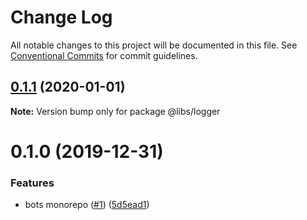 # Change Log

All notable changes to this project will be documented in this file.
See [Conventional Commits](https://conventionalcommits.org) for commit guidelines.

## [0.1.1](https://github.com/mariusz-kabala/bots/compare/@libs/logger@0.1.0...@libs/logger@0.1.1) (2020-01-01)

**Note:** Version bump only for package @libs/logger





# 0.1.0 (2019-12-31)


### Features

* bots monorepo ([#1](https://github.com/mariusz-kabala/bots/issues/1)) ([5d5ead1](https://github.com/mariusz-kabala/bots/commit/5d5ead1c84395760a2ebd56c8b3561e4f7c873d1))
